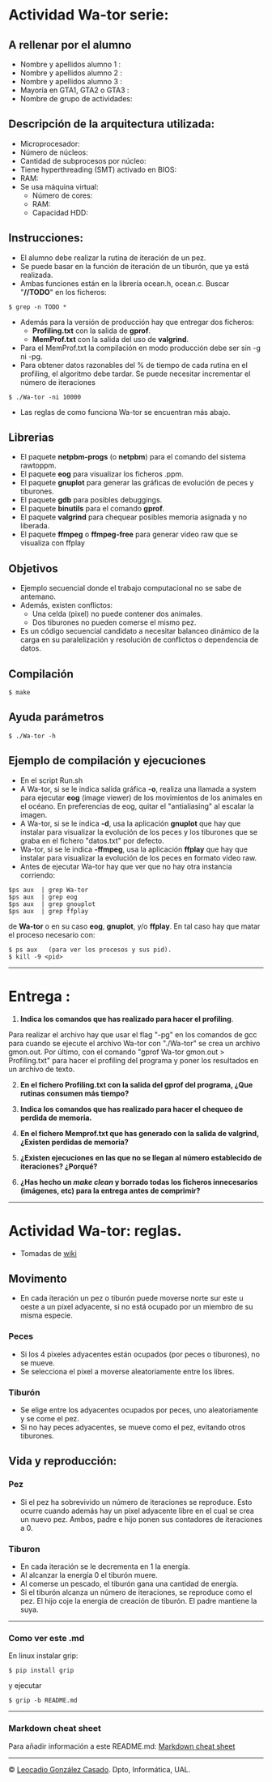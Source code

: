 # Actividad Wa-tor serie:

## A rellenar por el alumno
 * Nombre y apellidos alumno 1   : 
 * Nombre y apellidos alumno 2   : 
 * Nombre y apellidos alumno 3   : 
 * Mayoría en GTA1, GTA2 o GTA3  : 
 * Nombre de grupo de actividades: 

## Descripción de la arquitectura utilizada: 
  * Microprocesador:
  * Número de núcleos:
  * Cantidad de subprocesos por núcleo:
  * Tiene hyperthreading (SMT) activado en BIOS:
  * RAM:
  * Se usa máquina virtual:
    - Número de cores:
    - RAM: 
    - Capacidad HDD: 

## Instrucciones:
* El alumno debe realizar la rutina de iteración de un pez.
* Se puede basar en la función de iteración de un tiburón, que ya está realizada.
* Ambas funciones están en la librería ocean.h, ocean.c.
Buscar "**//TODO**" en los ficheros:
```console 
$ grep -n TODO *
```
* Además para la versión de producción hay que entregar dos ficheros:
    - **Profiling.txt** con la salida de **gprof**. 
    - **MemProf.txt** con la salida del uso de **valgrind**.
* Para el MemProf.txt la compilación en modo producción debe ser sin -g ni -pg.
* Para obtener datos razonables del % de tiempo de cada rutina en el profiling, el algoritmo debe tardar.  Se puede necesitar incrementar el número de iteraciones 
```console 
$ ./Wa-tor -ni 10000
```
* Las reglas de como funciona Wa-tor se encuentran más abajo.

## Librerias
 * El paquete **netpbm-progs** (o **netpbm**) para el comando del sistema rawtoppm.
 * El paquete **eog** para visualizar los ficheros .ppm.
 * El paquete **gnuplot** para generar las gráficas de evolución de peces y tiburones.
 * El paquete **gdb** para posibles debuggings.
 * El paquete **binutils** para el comando **gprof**.
 * El paquete **valgrind** para chequear posibles memoria asignada y no liberada.
 * El paquete **ffmpeg** o **ffmpeg-free** para generar video raw que se visualiza con ffplay

## Objetivos
 * Ejemplo secuencial donde el trabajo computacional no se sabe de antemano.
 * Además, existen conflictos:
    - Una celda (pixel) no puede contener dos animales.
    -  Dos tiburones no pueden comerse el mismo pez.
  * Es un código secuencial candidato a necesitar balanceo dinámico de la carga en su paralelización y resolución de conflictos o dependencia de datos.

## Compilación
```console 
$ make 
```

## Ayuda parámetros 
```console
$ ./Wa-tor -h
```

## Ejemplo de compilación y ejecuciones
* En el script Run.sh
* A Wa-tor, si se le indica salida gráfica **-o**, realiza una llamada a system para ejecutar **eog** (image viewer) de los movimientos de los animales en el océano. En preferencias de eog, quitar el "antialiasing" al escalar la imagen.
* A Wa-tor, si se le indica **-d**, usa la aplicación **gnuplot** que hay que instalar para visualizar la evolución de los peces y los tiburones que se graba en el fichero "datos.txt" por defecto.
* Wa-tor, si se le indica **-ffmpeg**, usa la aplicación **ffplay** que hay que instalar para visualizar la evolución de los peces en formato video raw.
* Antes de ejecutar Wa-tor hay que ver que no hay otra instancia corriendo:
```console
$ps aux  | grep Wa-tor
$ps aux  | grep eog
$ps aux  | grep gnouplot
$ps aux  | grep ffplay

```
de **Wa-tor** o en su caso **eog**, **gnuplot**, y/o **ffplay**. En tal caso hay que matar el proceso necesario con:
```command 
$ ps aux   (para ver los procesos y sus pid).
$ kill -9 <pid>
```

- - -

# Entrega :

1. **Indica los comandos que has realizado para hacer el profiling**.

Para realizar el archivo hay que usar el flag "-pg" en los comandos de gcc para cuando se ejecute el archivo Wa-tor con "./Wa-tor" se crea un archivo gmon.out. Por último, con el comando "gprof Wa-tor gmon.out > Profiling.txt" para hacer el profiling del programa y poner los resultados en un archivo de texto.

2. **En el fichero Profiling.txt con la salida del gprof del programa, ¿Que rutinas consumen más tiempo?**

3. **Indica los comandos que has realizado para hacer el chequeo de perdida de memoria.**

4. **En el fichero Memprof.txt que has generado con la salida de valgrind, ¿Existen perdidas de memoria?**

5. **¿Existen ejecuciones en las que no se llegan al número establecido de iteraciones? ¿Porqué?**

6.  **¿Has hecho un *make clean* y borrado todas los ficheros innecesarios (imágenes, etc) para la entrega antes de comprimir?**

- - -

# Actividad Wa-tor: reglas.
* Tomadas de [wiki](https://en.wikipedia.org/wiki/Wa-Tor)

## Movimento
* En cada iteración un pez o tiburón puede moverse norte sur este u oeste a un pixel adyacente, si no está ocupado por un miembro de su misma especie.

### Peces
* Si los 4 pixeles adyacentes están ocupados (por peces o tiburones), no se mueve.
* Se selecciona el pixel a moverse aleatoriamente entre los libres.

### Tiburón
* Se elige entre los adyacentes ocupados por peces, uno aleatoriamente y se come el pez.
* Si no hay peces adyacentes, se mueve como el pez, evitando otros tiburones.

## Vida y reproducción:

### Pez
* Si el pez ha sobrevivido un número de iteraciones se reproduce. Esto ocurre cuando además hay un pixel adyacente libre en el cual se crea un nuevo pez. Ambos, padre e hijo ponen sus contadores de iteraciones a 0.

### Tiburon
* En cada iteración se le decrementa en 1 la energía.
* Al alcanzar la energía 0 el tiburón muere.
* Al comerse un pescado, el tiburón gana una cantidad de energía.
* Si el tiburón alcanza un número de iteraciones, se reproduce como el pez. El hijo coje la energia de creación de tiburón. El padre mantiene la suya.

- - - 
### Como ver este .md 
En linux instalar grip:
```console 
$ pip install grip 
```
y ejecutar
```console
$ grip -b README.md
```
- - -
### Markdown cheat sheet
Para añadir información a este README.md:
[Markdown cheat sheet](https://www.markdownguide.org/cheat-sheet/)

- - -
&copy; [Leocadio González Casado](https://sites.google.com/ual.es/leo). Dpto, Informática, UAL.
